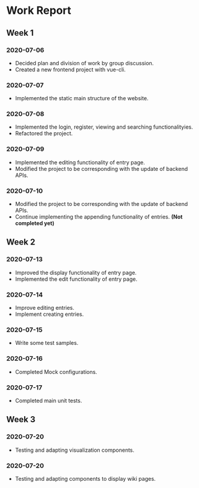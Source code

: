 # Work Report

## Week 1

### 2020-07-06

* Decided plan and division of work by group discussion.
* Created a new frontend project with vue-cli.

### 2020-07-07

* Implemented the static main structure of the website.

### 2020-07-08

* Implemented the login, register, viewing and searching functionalityies.
* Refactored the project.

### 2020-07-09

* Implemented the editing functionality of entry page.
* Modified the project to be corresponding with the update of backend APIs.

### 2020-07-10

* Modified the project to be corresponding with the update of backend APIs.
* Continue implementing the appending functionality of entries. **(Not completed yet)**

## Week 2

### 2020-07-13

* Improved the display functionality of entry page.
* Implemented the edit functionality of entry page.

### 2020-07-14

* Improve editing entries.
* Implement creating entries.

### 2020-07-15

* Write some test samples.

### 2020-07-16

* Completed Mock configurations.

### 2020-07-17

* Completed main unit tests.

## Week 3

### 2020-07-20

* Testing and adapting visualization components.

### 2020-07-20

* Testing and adapting components to display wiki pages.
